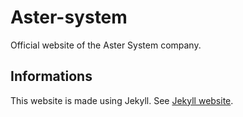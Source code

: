 # Aster-system
Official website of the Aster System company.

## Informations
This website is made using Jekyll.
See <a href="https://jekyllrb.com/">Jekyll website</a>.
